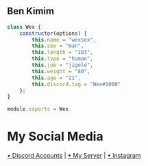 <h2>Ben Kimim</h2>

```js
class Wex {
    constructor(options) {
        this.name = "wexsex",
        this.sex = "man",
        this.length = "183",
        this.type = "human",
        this.job = "jigolo",
        this.weight = "80",
        this.age = "21",
        this.discord.tag = "Wex#1000"
    };
}

module.exports = Wex
```
# My Social Media 
[• Discord Accounts](https://discord.com/users/728161454288535604) | [• My Server]([https://discord.gg/ahbe](https://discord.gg/wEh9SuGEvq)) | [• Instagram](https://www.instagram.com/erkayofficial)
